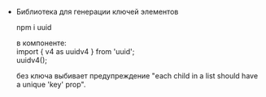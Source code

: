 - Библиотека для генерации ключей элементов

  npm i uuid

  в компоненте: <br/>
  import { v4 as uuidv4 } from 'uuid'; <br/>
  uuidv4(); <br/>

  без ключа выбивает предупреждение "each child in a list should have a unique 'key' prop".
